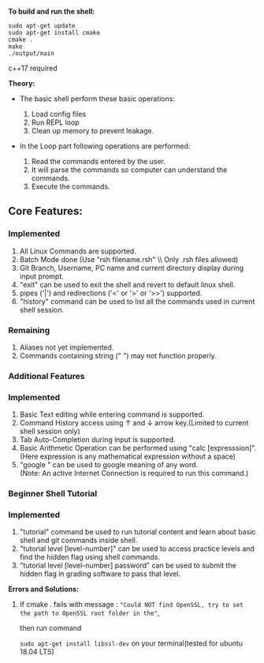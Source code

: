 
**To build and run the shell:**

```shell
sudo apt-get update
sudo apt-get install cmake
cmake .
make
./output/main
```

c++17 required

**Theory:**

- The basic shell perform these basic operations:

  1. Load config files
  2. Run REPL loop
  3. Clean up memory to prevent leakage.

- In the Loop part following operations are performed:
  1. Read the commands entered by the user.
  2. It will parse the commands so computer can understand the commands.
  3. Execute the commands.

<h2>Core Features:</h2>

<h3>Implemented</h3>
 <ol>
    <li>All Linux Commands are supported.</li>
    <li>Batch Mode done (Use "rsh filename.rsh" \\ Only .rsh files allowed)</li>
    <li>Git Branch, Username, PC name and current directory display during input prompt.</li>
    <li>"exit" can be used to exit the shell and revert to default linux shell.</li>
    <li>pipes ('|') and redirections ('<' or '>' or '>>') supported.</li>
    <li>"history" command can be used to list all the commands used in current shell session.</li>
 </ol>
 
 <h3>Remaining</h3>
  <ol>
   <li>Aliases not yet implemented.</li>
   <li>Commands containing string (" ") may not function properly.</li>
  </ol>
  
 <h3>Additional Features</h3>
 
 <h3>Implemented</h3>
  <ol>
    <li>Basic Text editing while entering command is supported.</li>
    <li>Command History access using &#8593 and &#8595 arrow key.(Limited to current shell session only)</li>
    <li>Tab Auto-Completion during input is supported.</li>
    <li>Basic Arithmetic Operation can be performed using "calc [expresssion]".<br />  (Here expression is any mathematical expression without a space)  </li>
    <li>"google <word_to_search> <optional:lang_code>" can be used to google meaning of any word.<br />
        (Note: An active Internet Connection is required to run this command.)</li>
  </ol>
      
 <h3>Beginner Shell Tutorial</h3>
 
 <h3>Implemented</h3>
  <ol>
    <li>"tutorial" command be used to run tutorial content and learn about basic shell and git commands inside shell.</li>
    <li>"tutorial level [level-number]" can be used to access practice levels and find the hidden flag using shell commands.</li>
    <li>"tutorial level [level-number] password" can be used to submit the hidden flag in grading software to pass that level.</li>
  </ol>

**Errors and Solutions:**

1. If cmake . fails with message :
   `"Could NOT find OpenSSL, try to set the path to OpenSSL root folder in the"`,

   then run command

   `sudo apt-get install libssl-dev`
   on your terminal(tested for ubuntu 18.04 LTS)
